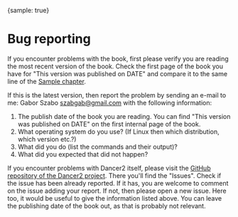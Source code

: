 {sample: true}
# Bug reporting

If you encounter problems with the book, first please verify you are reading the most recent version of the book. Check the first page of the book you have for "This version was published on DATE" and compare it to the same line of the [Sample chapter](https://leanpub.com/dancer-spa).

If this is the latest version, then report the problem by sending an e-mail to me: Gabor Szabo <szabgab@gmail.com> with the following information:

1. The publish date of the book you are reading. You can find "This version was published on DATE" on the first internal page of the book.
1. What operating system do you use? (If Linux then which distribution, which version etc.?)
1. What did you do (list the commands and their output)?
1. What did you expected that did not happen?

If you encounter problems with Dancer2 itself, please visit the [GitHub repository of the Dancer2 project](https://github.com/PerlDancer/Dancer2). There you'll find the "Issues". Check if the issue has been already reported. If it has, you are welcome to comment on the issue adding your report. If not, then please open a new issue. Here too, it would be useful to give the information listed above. You can leave the publishing date of the book out, as that is probably not relevant.

